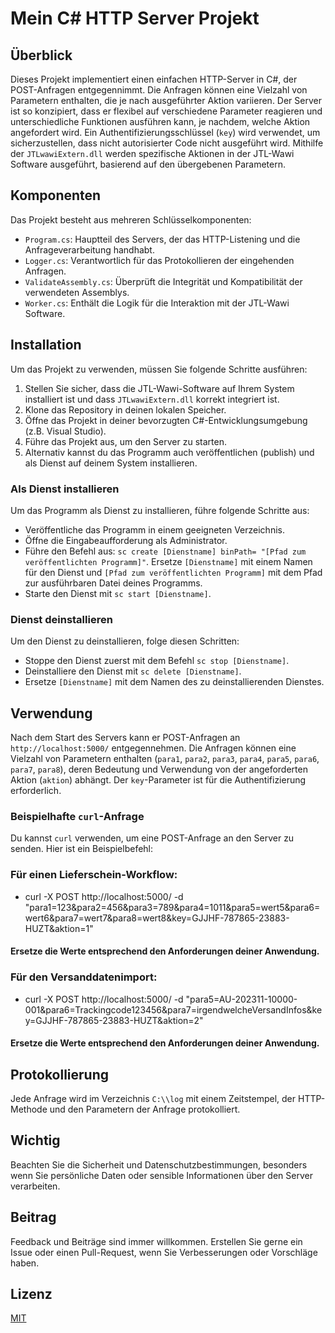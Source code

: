 # Mein C# HTTP Server Projekt

## Überblick
Dieses Projekt implementiert einen einfachen HTTP-Server in C#, der POST-Anfragen entgegennimmt. Die Anfragen können eine Vielzahl von Parametern enthalten, die je nach ausgeführter Aktion variieren. Der Server ist so konzipiert, dass er flexibel auf verschiedene Parameter reagieren und unterschiedliche Funktionen ausführen kann, je nachdem, welche Aktion angefordert wird. Ein Authentifizierungsschlüssel (`key`) wird verwendet, um sicherzustellen, dass nicht autorisierter Code nicht ausgeführt wird. Mithilfe der `JTLwawiExtern.dll` werden spezifische Aktionen in der JTL-Wawi Software ausgeführt, basierend auf den übergebenen Parametern.

## Komponenten
Das Projekt besteht aus mehreren Schlüsselkomponenten:
- `Program.cs`: Hauptteil des Servers, der das HTTP-Listening und die Anfrageverarbeitung handhabt.
- `Logger.cs`: Verantwortlich für das Protokollieren der eingehenden Anfragen.
- `ValidateAssembly.cs`: Überprüft die Integrität und Kompatibilität der verwendeten Assemblys.
- `Worker.cs`: Enthält die Logik für die Interaktion mit der JTL-Wawi Software.

## Installation
Um das Projekt zu verwenden, müssen Sie folgende Schritte ausführen:
1. Stellen Sie sicher, dass die JTL-Wawi-Software auf Ihrem System installiert ist und dass `JTLwawiExtern.dll` korrekt integriert ist.
2. Klone das Repository in deinen lokalen Speicher.
3. Öffne das Projekt in deiner bevorzugten C#-Entwicklungsumgebung (z.B. Visual Studio).
4. Führe das Projekt aus, um den Server zu starten.
5. Alternativ kannst du das Programm auch veröffentlichen (publish) und als Dienst auf deinem System installieren.

### Als Dienst installieren
Um das Programm als Dienst zu installieren, führe folgende Schritte aus:
- Veröffentliche das Programm in einem geeigneten Verzeichnis.
- Öffne die Eingabeaufforderung als Administrator.
- Führe den Befehl aus: `sc create [Dienstname] binPath= "[Pfad zum veröffentlichten Programm]"`. Ersetze `[Dienstname]` mit einem Namen für den Dienst und `[Pfad zum veröffentlichten Programm]` mit dem Pfad zur ausführbaren Datei deines Programms.
- Starte den Dienst mit `sc start [Dienstname]`.

### Dienst deinstallieren
Um den Dienst zu deinstallieren, folge diesen Schritten:
- Stoppe den Dienst zuerst mit dem Befehl `sc stop [Dienstname]`.
- Deinstalliere den Dienst mit `sc delete [Dienstname]`.
- Ersetze `[Dienstname]` mit dem Namen des zu deinstallierenden Dienstes.

## Verwendung
Nach dem Start des Servers kann er POST-Anfragen an `http://localhost:5000/` entgegennehmen. Die Anfragen können eine Vielzahl von Parametern enthalten (`para1`, `para2`, `para3`, `para4`, `para5`, `para6`, `para7`, `para8`), deren Bedeutung und Verwendung von der angeforderten Aktion (`aktion`) abhängt. Der `key`-Parameter ist für die Authentifizierung erforderlich.

### Beispielhafte `curl`-Anfrage
Du kannst `curl` verwenden, um eine POST-Anfrage an den Server zu senden. Hier ist ein Beispielbefehl:

### Für einen Lieferschein-Workflow:
- curl -X POST http://localhost:5000/ -d "para1=123&para2=456&para3=789&para4=1011&para5=wert5&para6=wert6&para7=wert7&para8=wert8&key=GJJHF-787865-23883-HUZT&aktion=1"
  
#### Ersetze die Werte entsprechend den Anforderungen deiner Anwendung.

### Für den Versanddatenimport:
- curl -X POST http://localhost:5000/ -d "para5=AU-202311-10000-001&para6=Trackingcode123456&para7=irgendwelcheVersandInfos&key=GJJHF-787865-23883-HUZT&aktion=2"
  
#### Ersetze die Werte entsprechend den Anforderungen deiner Anwendung.


## Protokollierung
Jede Anfrage wird im Verzeichnis `C:\\log` mit einem Zeitstempel, der HTTP-Methode und den Parametern der Anfrage protokolliert.

## Wichtig
Beachten Sie die Sicherheit und Datenschutzbestimmungen, besonders wenn Sie persönliche Daten oder sensible Informationen über den Server verarbeiten.

## Beitrag
Feedback und Beiträge sind immer willkommen. Erstellen Sie gerne ein Issue oder einen Pull-Request, wenn Sie Verbesserungen oder Vorschläge haben.

## Lizenz
[MIT](https://choosealicense.com/licenses/mit/)
